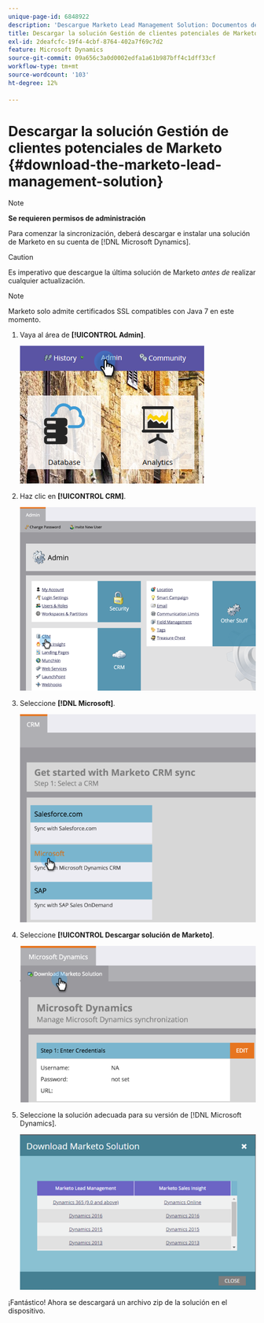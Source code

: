 ```yaml
---
unique-page-id: 6848922
description: 'Descargue Marketo Lead Management Solution: Documentos de Marketo: Documentación del producto'
title: Descargar la solución Gestión de clientes potenciales de Marketo
exl-id: 2deafcfc-19f4-4cbf-8764-402a7f69c7d2
feature: Microsoft Dynamics
source-git-commit: 09a656c3a0d0002edfa1a61b987bff4c1dff33cf
workflow-type: tm+mt
source-wordcount: '103'
ht-degree: 12%

---
```


# Descargar la solución Gestión de clientes potenciales de Marketo {#download-the-marketo-lead-management-solution}

>[!NOTE]
>
>**Se requieren permisos de administración**

Para comenzar la sincronización, deberá descargar e instalar una solución de Marketo en su cuenta de [!DNL Microsoft Dynamics].

>[!CAUTION]
>
>Es imperativo que descargue la última solución de Marketo _antes de_ realizar cualquier actualización.

>[!NOTE]
>
>Marketo solo admite certificados SSL compatibles con Java 7 en este momento.

1. Vaya al área de **[!UICONTROL Admin]**.

   ![](assets/download-the-marketo-lead-management-solution-1.png)

1. Haz clic en **[!UICONTROL CRM]**.

   ![](assets/download-the-marketo-lead-management-solution-2.png)

1. Seleccione **[!DNL Microsoft]**.

   ![](assets/download-the-marketo-lead-management-solution-3.png)

1. Seleccione **[!UICONTROL Descargar solución de Marketo]**.

   ![](assets/download-the-marketo-lead-management-solution-4.png)

1. Seleccione la solución adecuada para su versión de [!DNL Microsoft Dynamics].

   ![](assets/download-the-marketo-lead-management-solution-5.png)

¡Fantástico! Ahora se descargará un archivo zip de la solución en el dispositivo.
